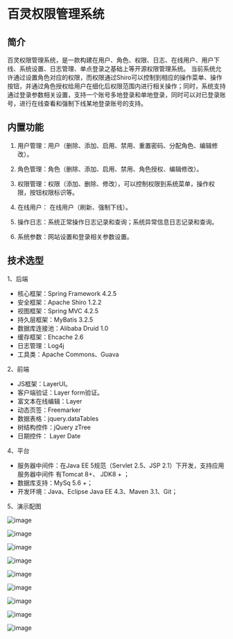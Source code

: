 # 百灵权限管理系统

## 简介

百灵权限管理系统，是一款构建在用户、角色、权限、日志、在线用户、用户下线、系统设置、日志管理、单点登录之基础上等开源权限管理系统。 当前系统允许通过设置角色对应的权限，而权限通过Shiro可以控制到相应的操作菜单、操作按钮，并通过角色授权给用户在细化后权限范围内进行相关操作；同时，系统支持通过登录参数相关设置，支持一个账号多地登录和单地登录，同时可以对已登录账号，进行在线查看和强制下线某地登录账号的支持。

## 内置功能

1.	用户管理：用户（删除、添加、启用、禁用、重置密码、分配角色、编辑修改）。
2.	角色管理：角色（删除、添加、启用、禁用、角色授权、编辑修改）。
3.	权限管理：权限（添加、删除、修改），可以控制权限到系统菜单，操作权限，按钮权限标识等。
4.  在线用户： 在线用户（刷新、强制下线）。

5.  操作日志：系统正常操作日志记录和查询；系统异常信息日志记录和查询。
6. 系统参数：网站设置和登录相关参数设置。

## 技术选型

1、后端

* 核心框架：Spring Framework 4.2.5
* 安全框架：Apache Shiro 1.2.2
* 视图框架：Spring MVC 4.2.5
* 持久层框架：MyBatis 3.2.5
* 数据库连接池：Alibaba Druid 1.0
* 缓存框架：Ehcache 2.6
* 日志管理：Log4j
* 工具类：Apache Commons、Guava

2、前端

* JS框架：LayerUI。
* 客户端验证：Layer form验证。
* 富文本在线编辑：Layer
* 动态页签：Freemarker
* 数据表格：jquery.dataTables
* 树结构控件：jQuery zTree
* 日期控件： Layer Date

4、平台

* 服务器中间件：在Java EE 5规范（Servlet 2.5、JSP 2.1）下开发，支持应用服务器中间件
有Tomcat 8+、 JDK8 + ；
* 数据库支持：MySq 5.6 +；
* 开发环境：Java、Eclipse Java EE 4.3、Maven 3.1、Git；

5、演示配图

![image](https://github.com/butter-fly/belling-admin/blob/master/src/main/webapp/peitu/1.png)

![image](https://github.com/butter-fly/belling-admin/blob/master/src/main/webapp/peitu/2.png)

![image](https://github.com/butter-fly/belling-admin/blob/master/src/main/webapp/peitu/3.png)

![image](https://github.com/butter-fly/belling-admin/blob/master/src/main/webapp/peitu/4.png)

![image](https://github.com/butter-fly/belling-admin/blob/master/src/main/webapp/peitu/5.png)

![image](https://github.com/butter-fly/belling-admin/blob/master/src/main/webapp/peitu/6.png)

![image](https://github.com/butter-fly/belling-admin/blob/master/src/main/webapp/peitu/7.png)

![image](https://github.com/butter-fly/belling-admin/blob/master/src/main/webapp/peitu/8.png)

![image](https://github.com/butter-fly/belling-admin/blob/master/src/main/webapp/peitu/9.png)


